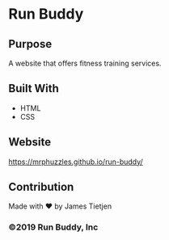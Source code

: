 # Run Buddy

## Purpose
A website that offers fitness training services.

## Built With
* HTML
* CSS

## Website
https://mrphuzzles.github.io/run-buddy/

## Contribution
Made with ❤️ by James Tietjen

### ©️2019 Run Buddy, Inc 
